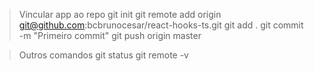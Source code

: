 > Vincular app ao repo
git init
git remote add origin git@github.com:bcbrunocesar/react-hooks-ts.git
git add .
git commit -m "Primeiro commit"
git push origin master

> Outros comandos
git status
git remote -v
